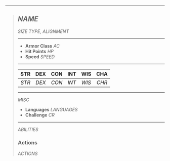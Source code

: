 ___
> ## $NAME$
>*$SIZE$ $TYPE$, $ALIGNMENT$*
> ___
> - **Armor Class** $AC$
> - **Hit Points** $HP$
> - **Speed** $SPEED$
>___
>|STR|DEX|CON|INT|WIS|CHA|
>|:---:|:---:|:---:|:---:|:---:|:---:|
>|$STR$|$DEX$|$CON$|$INT$|$WIS$|$CHR$|
>___
> $MISC$
> - **Languages** $LANGUAGES$
> - **Challenge** $CR$
> ___
> $ABILITIES$
> ### Actions
> $ACTIONS$